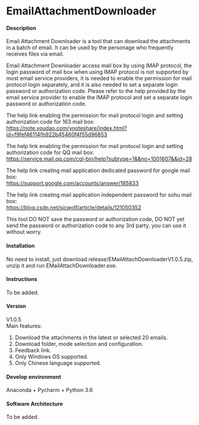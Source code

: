 # EmailAttachmentDownloader

#### Description

Email Attachment Downloader is a tool that can download the attachments in a batch of email. It can be used by the personage who frequently receives files via email.  

Email Attachment Downloader access mail box by using IMAP protocol, the login password of mail box when using IMAP protocol is not supported by most email service providers, it is needed to enable the permission for mail protocol login separately, and it is also needed to set a separate login password or authorization code. Please refer to the help provided by the email service provider to enable the IMAP protocol and set a separate login password or authorization code.  

The help link enabling the permission for mail protocol login and setting authorization code for 163 mail box:  
https://note.youdao.com/ynoteshare/index.html?id=f9fef46114fb922b45460f4f55d96853  

The help link enabling the permission for mail protocol login and setting authorization code for QQ mail box:  
https://service.mail.qq.com/cgi-bin/help?subtype=1&&no=1001607&&id=28  

The help link creating mail application dedicated password for google mail box:   
https://support.google.com/accounts/answer/185833  

The help link creating mail application independent password for sohu mail box:   
https://blog.csdn.net/sicwolf/article/details/121050352  

This tool DO NOT save the password or authorization code, DO NOT yet send the password or authorization code to any 3rd party, you can use it without worry.  

#### Installation

No need to install, just download release/EMailAttachDownloaderV1.0.5.zip, unzip it and run EMailAttachDownloader.exe.  

#### Instructions

To be added.

#### Version

V1.0.5  
Main features:  
1) Download the attachments in the latest or selected 20 emails.  
2) Download folder, mode selection and configuration.  
3) Feedback link.  
4) Only Windows OS supported.  
5) Only Chinese language supported.  

#### Develop environment

Anaconda + Pycharm + Python 3.6 

#### Software Architecture

To be added.

